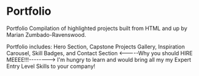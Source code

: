 # Portfolio

Portfolio Compilation of highlighted projects built from HTML and up by Marian Zumbado-Ravenswood.

Portfolio includes: Hero Section, Capstone Projects Gallery, Inspiration Carousel, Skill Badges, and Contact Section <-----Why you should HIRE MEEEE!!!--------> I'm hungry to learn and would bring all my my Expert Entry Level Skills to your company!
